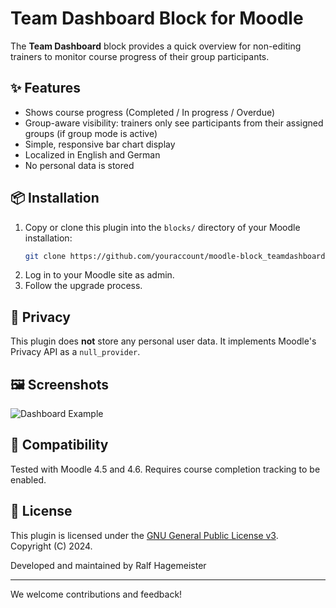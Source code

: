 # Team Dashboard Block for Moodle

The **Team Dashboard** block provides a quick overview for non-editing trainers to monitor course progress of their group participants.

## ✨ Features

- Shows course progress (Completed / In progress / Overdue)
- Group-aware visibility: trainers only see participants from their assigned groups (if group mode is active)
- Simple, responsive bar chart display
- Localized in English and German
- No personal data is stored

## 📦 Installation

1. Copy or clone this plugin into the `blocks/` directory of your Moodle installation:
   ```bash
   git clone https://github.com/youraccount/moodle-block_teamdashboard.git blocks/teamdashboard
   ```
2. Log in to your Moodle site as admin.
3. Follow the upgrade process.

## 🔐 Privacy

This plugin does **not** store any personal user data. It implements Moodle's Privacy API as a `null_provider`.

## 🖼 Screenshots

![Dashboard Example](screenshots/dashboard_example.png)

## 🧩 Compatibility

Tested with Moodle 4.5 and 4.6. Requires course completion tracking to be enabled.

## 📄 License

This plugin is licensed under the [GNU General Public License v3](https://www.gnu.org/licenses/gpl-3.0.html).  
Copyright (C) 2024.

Developed and maintained by Ralf Hagemeister

---

We welcome contributions and feedback!
